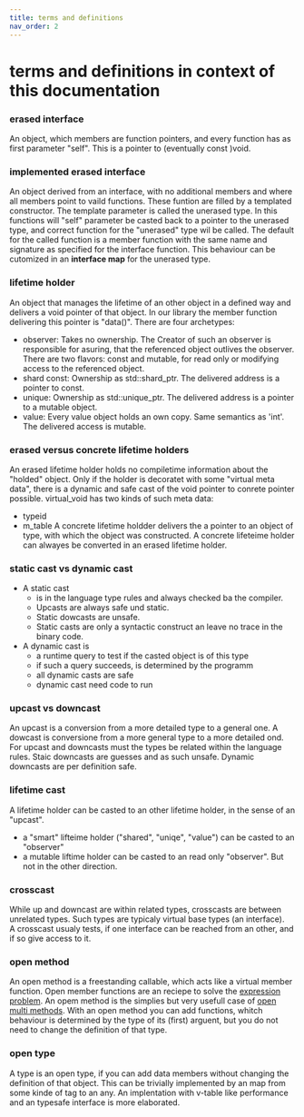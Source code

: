 ```yaml
---
title: terms and definitions
nav_order: 2
---
```


# terms and definitions in context of this documentation

###  erased interface
An object, which members are function pointers, and every function has as first parameter "self". This is a pointer to (eventually const )void.

###  implemented erased interface
An object derived from an interface, with no additional members and where all members point to vaild functions.
These funtion are filled by a templated constructor. The template parameter is called the unerased type.
In this functions will "self" parameter be casted back to a pointer to the unerased type, and correct function for the "unerased" type wil be called. The default for the called function is a member function with the same name and signature as specified for the interface function. This behaviour can be cutomized in an **interface map** for the unerased type.

### lifetime holder
An object that manages the lifetime of an other object in a defined way and delivers a void pointer of that object. In our library the member function delivering this pointer is "data()". There are four archetypes:
- observer: Takes no ownership. The Creator of such an observer is responsible for asuring, that the referenced object outlives the observer. There are two flavors: const and mutable, for read only or modifying access to the referenced object.
- shard const: Ownership as std::shard_ptr. The delivered address is a pointer to const.
- unique: Ownership as std::unique_ptr. The delivered address is a pointer to a mutable object.
- value: Every value object holds an own copy. Same semantics as 'int'. The delivered access is mutable.

### erased versus concrete lifetime holders
An erased lifetime holder holds no compiletime information about the "holded" object. Only if the holder is decoratet with some "virtual meta data", there is a dynamic and safe cast of the void pointer to conrete pointer possible.
virtual_void has two kinds of such meta data:
- typeid
- m_table
A concrete lifetime holdder delivers the a pointer to an object of type, with which the object was constructed. A concrete lifeteime holder can alwayes be converted in an erased lifetime holder.

### static cast vs dynamic cast
- A static cast
  - is in the language type rules and always checked ba the compiler. 
  - Upcasts are always safe und static. 
  - Static dowcasts are unsafe.
  - Static casts are only a syntactic construct an leave no trace in the binary code.
- A dynamic cast is
  - a runtime query to test if the casted object is of this type
  - if such a query succeeds, is determined by the programm
  - all dynamic casts are safe
  - dynamic cast need code to run

### upcast vs downcast
An upcast is a conversion from a more detailed type to a general one.
A dowcast is conversione from a more general type to a more detailed ond.
For upcast and downcasts must the types be related within the language rules.
Staic downcasts are guesses and as such unsafe. Dynamic downcasts are per definition safe.

### lifetime cast
A lifetime holder can be casted to an other lifetime holder, in the sense of an "upcast".
- a "smart" lifteime holder ("shared", "uniqe", "value") can be casted to an "observer"
- a mutable liftime holder can be casted to an read only "observer".
But not in the other direction.

### crosscast
While up and downcast are within related types, crosscasts are between unrelated types. Such types are typicaly virtual base types (an interface).  
A crosscast usualy tests, if one interface can be reached from an other, and if so give access to it.

### open method
An open method is a freestanding callable, which acts like a virtual member function. Open member functions are an reciepe to solve the [expression problem]. An opem method is the simplies but very usefull case of [open multi methods]. With an open method you can add functions, whitch behaviour is determined by the type of its (first) arguent, but you do not need to change the definition of that type. 

### open type
A type is an open type, if you can add data members without changing the definition of that object. This can be trivially implemented by an map from some kinde of tag to an any. An implentation with v-table like performance and an typesafe interface is more elaborated.




[expression problem]: https://en.wikipedia.org/wiki/Expression_problem
[open multi methods]: https://en.wikipedia.org/wiki/Multiple_dispatch
